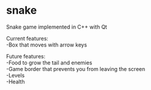 # snake
Snake game implemented in C++ with Qt  

Current features:  
  -Box that moves with arrow keys  
    
Future features:  
  -Food to grow the tail and enemies  
  -Game border that prevents you from leaving the screen  
  -Levels  
  -Health  
